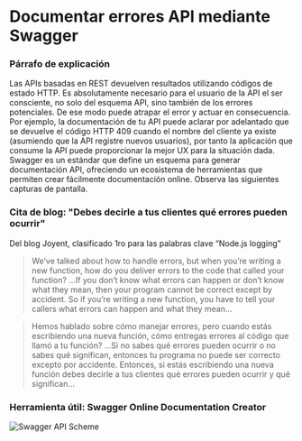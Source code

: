 # Documentar errores API mediante Swagger

### Párrafo de explicación

Las APIs basadas en REST devuelven resultados utilizando códigos de estado HTTP. Es absolutamente necesario para el usuario de la API el ser consciente, no solo del esquema API, sino también de los errores potenciales. De ese modo puede atrapar el error y actuar en consecuencia. Por ejemplo, la documentación de tu API puede aclarar por adelantado que se devuelve el código HTTP 409 cuando el nombre del cliente ya existe (asumiendo que la API registre nuevos usuarios), por tanto la aplicación que consume la API puede proporcionar la mejor UX para la situación dada. Swagger es un estándar que define un esquema para generar documentación API, ofreciendo un ecosistema de herramientas que permiten crear fácilmente documentación online. Observa las siguientes capturas de pantalla.

### Cita de blog: "Debes decirle a tus clientes qué errores pueden ocurrir"

Del blog Joyent, clasificado 1ro para las palabras clave “Node.js logging”

 > We’ve talked about how to handle errors, but when you’re writing a new function, how do you deliver errors to the code that called your function? …If you don’t know what errors can happen or don’t know what they mean, then your program cannot be correct except by accident. So if you’re writing a new function, you have to tell your callers what errors can happen and what they mean…

 > Hemos hablado sobre cómo manejar errores, pero cuando estás escribiendo una nueva función, cómo entregas errores al código que llamó a tu función? …Si no sabes qué errores pueden ocurrir o no sabes qué significan, entonces tu programa no puede ser correcto excepto por accidente. Entonces, si estás escribiendo una nueva función debes decirle a tus clientes qué errores pueden ocurrir y qué significan…

### Herramienta útil: Swagger Online Documentation Creator

![Swagger API Scheme](https://github.com/i0natan/nodebestpractices/blob/master/assets/images/swaggerDoc.png "Manejo de errores de API")

